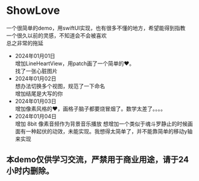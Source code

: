 # ShowLove

一个很简单的demo，用swiftUI实现，也有很多不懂的地方，希望能得到指教    
一个很久以前的灵感，不知道会不会被喜欢    
总之非常的拖延

- 2024年01月01日    
    增加LineHeartView，用patch画了一个简单的❤。  
    找了一张心脏图片
- 2024年01月02日    
    想办法切换多个视图，规范了一下命名  
    增加结尾是大写的你
- 2024年01月03日    
    增加像素风格的❤️，画格子脑子都要烧冒烟了。数学太差了。。。。
- 2024年01月04日    
    增加 8bit 像素音频作为背景音乐播放
    想增加一个类似于魂斗罗静止的时候画面有一种起伏的动效，未能实现。我想得太简单了，并不能靠简单的移动y轴来实现  



## 本demo仅供学习交流，严禁用于商业用途，请于24小时内删除。


